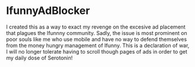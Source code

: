 # IfunnyAdBlocker
I created this as a way to exact my revenge on the excesive ad placement that plagues the Ifunnny community. </b>
Sadly, the issue is most prominent on poor souls like me who use mobile and have no way to defend themselves from the money hungry management of Ifunny.
This is a declaration of war, I will no longer tolerate having to scroll though pages of ads in order to get my daily dose of Serotonin!
